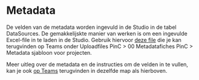
# Metadata

De velden van de metadata worden ingevuld in de Studio in de tabel DataSources. De gemakkelijskte manier van werken is om een ingevulde Excel-file in te laden in de Studio. 
Gebruik hiervoor [deze file](https://vlbr.sharepoint.com/:x:/r/teams/DA-Interprovincialewerking/Gedeelde%20documenten/Uploadfiles%20PinC/00%20Metadatafiches%20PinC/Metadata%20sjabloon%20voor%20projecten.xlsx?d=w1621edc55ce049189053ae5fe5b1a6ea&csf=1&web=1&e=Gyp9wt) die je kan terugvinden op Teams onder Uploadfiles PinC > 00 Metadatafiches PinC > Metadata sjabloon voor projecten. 

Meer uitleg over de metadata en de instructies om de velden in te vullen, kan je ook [op Teams](https://vlbr.sharepoint.com/:w:/r/teams/DA-Interprovincialewerking/Gedeelde%20documenten/Uploadfiles%20PinC/00%20Metadatafiches%20PinC/instructies%20metadata.docx?d=w009be1272a424793a94e180d025a81d7&csf=1&web=1&e=CWbzAg) terugvinden in dezelfde map als hierboven.



